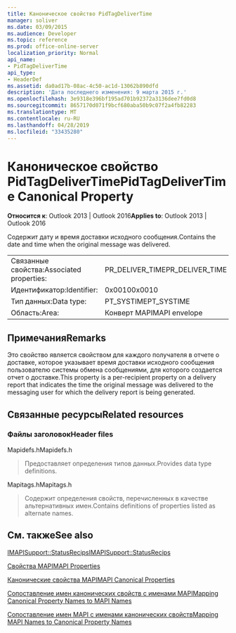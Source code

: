 ```yaml
---
title: Каноническое свойство PidTagDeliverTime
manager: soliver
ms.date: 03/09/2015
ms.audience: Developer
ms.topic: reference
ms.prod: office-online-server
localization_priority: Normal
api_name:
- PidTagDeliverTime
api_type:
- HeaderDef
ms.assetid: da0ad17b-08ac-4c50-ac1d-13062b890dfd
description: 'Дата последнего изменения: 9 марта 2015 г.'
ms.openlocfilehash: 3e9318e396bf195ad701b92372a3136dee7fd0d8
ms.sourcegitcommit: 8657170d071f9bcf680aba50b9c07f2a4fb82283
ms.translationtype: MT
ms.contentlocale: ru-RU
ms.lasthandoff: 04/28/2019
ms.locfileid: "33435280"
---
```

# <a name="pidtagdelivertime-canonical-property"></a><span data-ttu-id="3c2fd-103">Каноническое свойство PidTagDeliverTime</span><span class="sxs-lookup"><span data-stu-id="3c2fd-103">PidTagDeliverTime Canonical Property</span></span>

  
  
<span data-ttu-id="3c2fd-104">**Относится к**: Outlook 2013 | Outlook 2016</span><span class="sxs-lookup"><span data-stu-id="3c2fd-104">**Applies to**: Outlook 2013 | Outlook 2016</span></span> 
  
<span data-ttu-id="3c2fd-105">Содержит дату и время доставки исходного сообщения.</span><span class="sxs-lookup"><span data-stu-id="3c2fd-105">Contains the date and time when the original message was delivered.</span></span> 
  
|||
|:-----|:-----|
|<span data-ttu-id="3c2fd-106">Связанные свойства:</span><span class="sxs-lookup"><span data-stu-id="3c2fd-106">Associated properties:</span></span>  <br/> |<span data-ttu-id="3c2fd-107">PR_DELIVER_TIME</span><span class="sxs-lookup"><span data-stu-id="3c2fd-107">PR_DELIVER_TIME</span></span>  <br/> |
|<span data-ttu-id="3c2fd-108">Идентификатор:</span><span class="sxs-lookup"><span data-stu-id="3c2fd-108">Identifier:</span></span>  <br/> |<span data-ttu-id="3c2fd-109">0x0010</span><span class="sxs-lookup"><span data-stu-id="3c2fd-109">0x0010</span></span>  <br/> |
|<span data-ttu-id="3c2fd-110">Тип данных:</span><span class="sxs-lookup"><span data-stu-id="3c2fd-110">Data type:</span></span>  <br/> |<span data-ttu-id="3c2fd-111">PT_SYSTIME</span><span class="sxs-lookup"><span data-stu-id="3c2fd-111">PT_SYSTIME</span></span>  <br/> |
|<span data-ttu-id="3c2fd-112">Область:</span><span class="sxs-lookup"><span data-stu-id="3c2fd-112">Area:</span></span>  <br/> |<span data-ttu-id="3c2fd-113">Конверт MAPI</span><span class="sxs-lookup"><span data-stu-id="3c2fd-113">MAPI envelope</span></span>  <br/> |
   
## <a name="remarks"></a><span data-ttu-id="3c2fd-114">Примечания</span><span class="sxs-lookup"><span data-stu-id="3c2fd-114">Remarks</span></span>

<span data-ttu-id="3c2fd-115">Это свойство является свойством для каждого получателя в отчете о доставке, которое указывает время доставки исходного сообщения пользователю системы обмена сообщениями, для которого создается отчет о доставке.</span><span class="sxs-lookup"><span data-stu-id="3c2fd-115">This property is a per-recipient property on a delivery report that indicates the time the original message was delivered to the messaging user for which the delivery report is being generated.</span></span>
  
## <a name="related-resources"></a><span data-ttu-id="3c2fd-116">Связанные ресурсы</span><span class="sxs-lookup"><span data-stu-id="3c2fd-116">Related resources</span></span>

### <a name="header-files"></a><span data-ttu-id="3c2fd-117">Файлы заголовок</span><span class="sxs-lookup"><span data-stu-id="3c2fd-117">Header files</span></span>

<span data-ttu-id="3c2fd-118">Mapidefs.h</span><span class="sxs-lookup"><span data-stu-id="3c2fd-118">Mapidefs.h</span></span>
  
> <span data-ttu-id="3c2fd-119">Предоставляет определения типов данных.</span><span class="sxs-lookup"><span data-stu-id="3c2fd-119">Provides data type definitions.</span></span>
    
<span data-ttu-id="3c2fd-120">Mapitags.h</span><span class="sxs-lookup"><span data-stu-id="3c2fd-120">Mapitags.h</span></span>
  
> <span data-ttu-id="3c2fd-121">Содержит определения свойств, перечисленных в качестве альтернативных имен.</span><span class="sxs-lookup"><span data-stu-id="3c2fd-121">Contains definitions of properties listed as alternate names.</span></span>
    
## <a name="see-also"></a><span data-ttu-id="3c2fd-122">См. также</span><span class="sxs-lookup"><span data-stu-id="3c2fd-122">See also</span></span>



[<span data-ttu-id="3c2fd-123">IMAPISupport::StatusRecips</span><span class="sxs-lookup"><span data-stu-id="3c2fd-123">IMAPISupport::StatusRecips</span></span>](imapisupport-statusrecips.md)


[<span data-ttu-id="3c2fd-124">Свойства MAPI</span><span class="sxs-lookup"><span data-stu-id="3c2fd-124">MAPI Properties</span></span>](mapi-properties.md)
  
[<span data-ttu-id="3c2fd-125">Канонические свойства MAPI</span><span class="sxs-lookup"><span data-stu-id="3c2fd-125">MAPI Canonical Properties</span></span>](mapi-canonical-properties.md)
  
[<span data-ttu-id="3c2fd-126">Сопоставление имен канонических свойств с именами MAPI</span><span class="sxs-lookup"><span data-stu-id="3c2fd-126">Mapping Canonical Property Names to MAPI Names</span></span>](mapping-canonical-property-names-to-mapi-names.md)
  
[<span data-ttu-id="3c2fd-127">Сопоставление имен MAPI с именами канонических свойств</span><span class="sxs-lookup"><span data-stu-id="3c2fd-127">Mapping MAPI Names to Canonical Property Names</span></span>](mapping-mapi-names-to-canonical-property-names.md)

